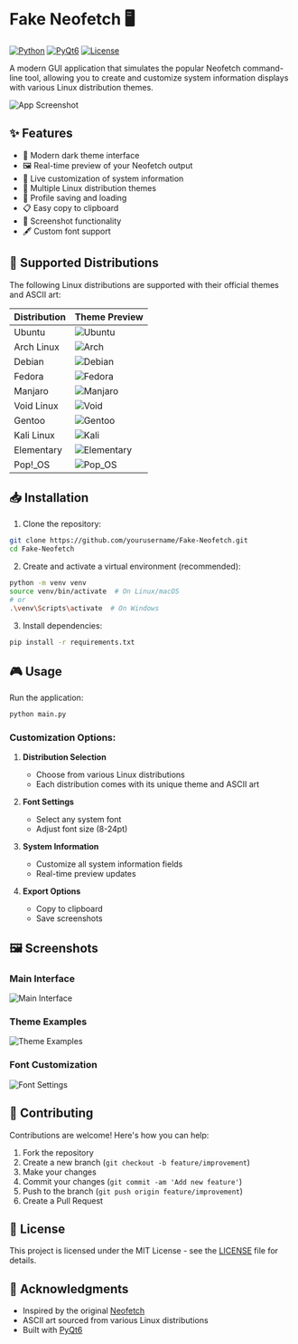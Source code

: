 # Fake Neofetch 🖥️

[![Python](https://img.shields.io/badge/Python-3.8%2B-blue.svg)](https://www.python.org/downloads/)
[![PyQt6](https://img.shields.io/badge/PyQt-6.4.0%2B-green.svg)](https://pypi.org/project/PyQt6/)
[![License](https://img.shields.io/badge/License-MIT-yellow.svg)](LICENSE)

A modern GUI application that simulates the popular Neofetch command-line tool, allowing you to create and customize system information displays with various Linux distribution themes.

![App Screenshot](screenshots/main.png)

## ✨ Features

- 🎨 Modern dark theme interface
- 🖼️ Real-time preview of your Neofetch output
- 🔄 Live customization of system information
- 🎯 Multiple Linux distribution themes
- 💾 Profile saving and loading
- 📋 Easy copy to clipboard
- 📸 Screenshot functionality
- 🖋️ Custom font support

## 🚀 Supported Distributions

The following Linux distributions are supported with their official themes and ASCII art:

| Distribution | Theme Preview |
|-------------|---------------|
| Ubuntu      | ![Ubuntu](screenshots/ubuntu.png) |
| Arch Linux  | ![Arch](screenshots/arch.png) |
| Debian      | ![Debian](screenshots/debian.png) |
| Fedora      | ![Fedora](screenshots/fedora.png) |
| Manjaro     | ![Manjaro](screenshots/manjaro.png) |
| Void Linux  | ![Void](screenshots/void.png) |
| Gentoo      | ![Gentoo](screenshots/gentoo.png) |
| Kali Linux  | ![Kali](screenshots/kali.png) |
| Elementary  | ![Elementary](screenshots/elementary.png) |
| Pop!_OS     | ![Pop_OS](screenshots/pop_os.png) |

## 📥 Installation

1. Clone the repository:
```bash
git clone https://github.com/yourusername/Fake-Neofetch.git
cd Fake-Neofetch
```

2. Create and activate a virtual environment (recommended):
```bash
python -m venv venv
source venv/bin/activate  # On Linux/macOS
# or
.\venv\Scripts\activate  # On Windows
```

3. Install dependencies:
```bash
pip install -r requirements.txt
```

## 🎮 Usage

Run the application:
```bash
python main.py
```

### Customization Options:

1. **Distribution Selection**
   - Choose from various Linux distributions
   - Each distribution comes with its unique theme and ASCII art

2. **Font Settings**
   - Select any system font
   - Adjust font size (8-24pt)

3. **System Information**
   - Customize all system information fields
   - Real-time preview updates

4. **Export Options**
   - Copy to clipboard
   - Save screenshots

## 🖼️ Screenshots

### Main Interface
![Main Interface](screenshots/main_interface.png)

### Theme Examples
![Theme Examples](screenshots/themes.png)

### Font Customization
![Font Settings](screenshots/font_settings.png)

## 🤝 Contributing

Contributions are welcome! Here's how you can help:

1. Fork the repository
2. Create a new branch (`git checkout -b feature/improvement`)
3. Make your changes
4. Commit your changes (`git commit -am 'Add new feature'`)
5. Push to the branch (`git push origin feature/improvement`)
6. Create a Pull Request

## 📝 License

This project is licensed under the MIT License - see the [LICENSE](LICENSE) file for details.

## 🙏 Acknowledgments

- Inspired by the original [Neofetch](https://github.com/dylanaraps/neofetch)
- ASCII art sourced from various Linux distributions
- Built with [PyQt6](https://www.riverbankcomputing.com/software/pyqt/)